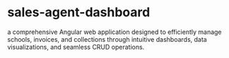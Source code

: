 # sales-agent-dashboard
a comprehensive Angular web application designed to efficiently manage schools, invoices, and collections through intuitive dashboards, data visualizations, and seamless CRUD operations.
